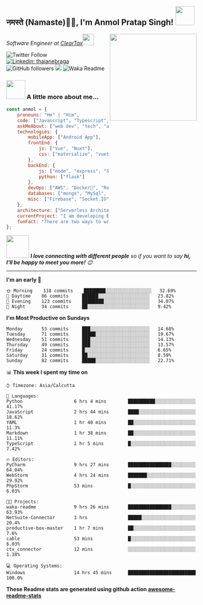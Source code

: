 <h2>नमस्ते (Namaste)🙏🏻, I'm Anmol Pratap Singh! <img src="https://media.giphy.com/media/12oufCB0MyZ1Go/giphy.gif" width="50"></h2>
<img align='right' src="https://media.giphy.com/media/M9gbBd9nbDrOTu1Mqx/giphy.gif" width="230">
<p><em>Software Engineer at <a href="http://www.cleartax.in">ClearTax</a><img src="https://media.giphy.com/media/WUlplcMpOCEmTGBtBW/giphy.gif" width="30"> 
</em></p>

![Twitter Follow](https://img.shields.io/twitter/follow/misteranmol?label=Follow)
[![Linkedin: thaianebraga](https://img.shields.io/badge/-anmol-blue?style=flat-square&logo=Linkedin&logoColor=white&link=https://www.linkedin.com/in/anmol-p-singh/)](https://www.linkedin.com/in/anmol-p-singh/)
![GitHub followers](https://img.shields.io/github/followers/anmol098?label=Follow&style=social)
![](https://visitor-badge.glitch.me/badge?page_id=anmol098.anmol098)
![Waka Readme](https://github.com/anmol098/anmol098/workflows/Waka%20Readme/badge.svg)

### <img src="https://media.giphy.com/media/VgCDAzcKvsR6OM0uWg/giphy.gif" width="50"> A little more about me...  

```javascript
const anmol = {
    pronouns: "He" | "Him",
    code: ["Javascript", "Typescript", "Python", "Java", "php"],
    askMeAbout: ["web dev", "tech", "app dev", "photography"],
    technologies: {
        mobileApp: ["Android App"],
        frontEnd: {
            js: ["Vue", "Nuxt"],
            css: ["materialize", "vuetify", "bootstrap"]
        },
        backEnd: {
            js: ["node", "express", "SuiteScript"],
            python: ["flask"]
        },
        devOps: ["AWS", "Docker🐳", "Route53", "Nginx"],
        databases: ["mongo", "MySql", "sqlite"],
        misc: ["Firebase", "Socket.IO", "selenium", "open-cv", "php", "SuiteApp"]
    },
    architecture: ["Serverless Architecture", "Progressive web applications", "Single page applications"],
    currentProject: "I am developing Extension for NetSuite using SuiteScript2.0",
    funFact: "There are two ways to write error-free programs; only the third one works"
};
```

<img src="https://media.giphy.com/media/LnQjpWaON8nhr21vNW/giphy.gif" width="60"> <em><b>I love connecting with different people</b> so if you want to say <b>hi, I'll be happy to meet you more!</b> 😊</em>

---
<!--START_SECTION:waka-->
**I'm an early 🐤** 

```text
🌞 Morning    118 commits    ████████░░░░░░░░░░░░░░░░░   32.69% 
🌆 Daytime    86 commits     ██████░░░░░░░░░░░░░░░░░░░   23.82% 
🌃 Evening    123 commits    ████████░░░░░░░░░░░░░░░░░   34.07% 
🌙 Night      34 commits     ██░░░░░░░░░░░░░░░░░░░░░░░   9.42%

```
**I'm Most Productive on Sundays** 

```text
Monday       53 commits     ███░░░░░░░░░░░░░░░░░░░░░░   14.68% 
Tuesday      71 commits     █████░░░░░░░░░░░░░░░░░░░░   19.67% 
Wednesday    51 commits     ███░░░░░░░░░░░░░░░░░░░░░░   14.13% 
Thursday     49 commits     ███░░░░░░░░░░░░░░░░░░░░░░   13.57% 
Friday       24 commits     █░░░░░░░░░░░░░░░░░░░░░░░░   6.65% 
Saturday     31 commits     ██░░░░░░░░░░░░░░░░░░░░░░░   8.59% 
Sunday       82 commits     █████░░░░░░░░░░░░░░░░░░░░   22.71%

```


📊 **This week I spent my time on** 

```text
⌚︎ Timezone: Asia/Calcutta

💬 Languages: 
Python                   6 hrs 4 mins        ██████████░░░░░░░░░░░░░░░   41.17% 
JavaScript               2 hrs 44 mins       ████░░░░░░░░░░░░░░░░░░░░░   18.62% 
YAML                     1 hr 40 mins        ██░░░░░░░░░░░░░░░░░░░░░░░   11.3% 
Markdown                 1 hr 38 mins        ██░░░░░░░░░░░░░░░░░░░░░░░   11.11% 
TypeScript               1 hr 5 mins         █░░░░░░░░░░░░░░░░░░░░░░░░   7.42%

🔥 Editors: 
PyCharm                  9 hrs 27 mins       ████████████████░░░░░░░░░   64.04% 
WebStorm                 4 hrs 24 mins       ███████░░░░░░░░░░░░░░░░░░   29.92% 
PhpStorm                 53 mins             █░░░░░░░░░░░░░░░░░░░░░░░░   6.03%

🐱‍💻 Projects: 
waka-readme              9 hrs 26 mins       ████████████████░░░░░░░░░   63.93% 
NetSuite-Connector       3 hrs               █████░░░░░░░░░░░░░░░░░░░░   20.4% 
productive-box-master    1 hr 7 mins         ██░░░░░░░░░░░░░░░░░░░░░░░   7.6% 
cable                    53 mins             █░░░░░░░░░░░░░░░░░░░░░░░░   6.03% 
ctx_connector            12 mins             ░░░░░░░░░░░░░░░░░░░░░░░░░   1.38%

💻 Operating Systems: 
Windows                  14 hrs 45 mins      █████████████████████████   100.0%

```


<!--END_SECTION:waka-->

**These Readme stats are generated using github action [awesome-readme-stats](https://github.com/anmol098/waka-readme-stats)**

